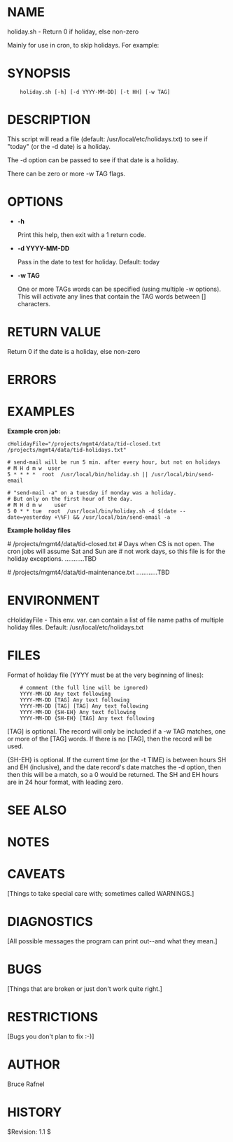# NAME

holiday.sh - Return 0 if holiday, else non-zero

Mainly for use in cron, to skip holidays.  For example:

# SYNOPSIS

        holiday.sh [-h] [-d YYYY-MM-DD] [-t HH] [-w TAG]

# DESCRIPTION

This script will read a file (default: /usr/local/etc/holidays.txt) to
see if "today" (or the -d date) is a holiday.

The -d option can be passed to see if that date is a holiday.

There can be zero or more -w TAG flags.

# OPTIONS

- **-h**

    Print this help, then exit with a 1 return code.

- **-d YYYY-MM-DD**

    Pass in the date to test for holiday.  Default: today

- **-w TAG**

    One or more TAGs words can be specified (using multiple -w options).
    This will activate any lines that contain the TAG words between \[\]
    characters.

# RETURN VALUE

Return 0 if the date is a holiday, else non-zero

# ERRORS

# EXAMPLES

**Example cron job:**

    cHolidayFile="/projects/mgmt4/data/tid-closed.txt /projects/mgmt4/data/tid-holidays.txt"

    # send-mail will be run 5 min. after every hour, but not on holidays
    # M H d m w  user
    5 * * * *  root  /usr/local/bin/holiday.sh || /usr/local/bin/send-email

    # "send-mail -a" on a tuesday if monday was a holiday.
    # But only on the first hour of the day.
    # M H d m w    user
    5 0 * * tue  root  /usr/local/bin/holiday.sh -d $(date --date=yesterday +\%F) && /usr/local/bin/send-email -a

**Example holiday files**

\# /projects/mgmt4/data/tid-closed.txt
\# Days when CS is not open. The cron jobs will assume Sat and Sun are
\# not work days, so this file is for the holiday exceptions.
...........TBD

\# /projects/mgmt4/data/tid-maintenance.txt
............TBD

# ENVIRONMENT

cHolidayFile - This env. var. can contain a list of file name paths of
multiple holiday files.  Default: /usr/local/etc/holidays.txt

# FILES

Format of holiday file (YYYY must be at the very beginning of lines):

        # comment (the full line will be ignored)
        YYYY-MM-DD Any text following
        YYYY-MM-DD [TAG] Any text following
        YYYY-MM-DD [TAG] [TAG] Any text following
        YYYY-MM-DD {SH-EH} Any text following
        YYYY-MM-DD {SH-EH} [TAG] Any text following

\[TAG\] is optional.  The record will only be included if a -w TAG
matches, one or more of the \[TAG\] words.  If there is no \[TAG\], then
the record will be used.

{SH-EH} is optional. If the current time (or the -t TIME) is between
hours SH and EH (inclusive), and the date record's date matches the -d
option, then then this will be a match, so a 0 would be returned.  The
SH and EH hours are in 24 hour format, with leading zero.

# SEE ALSO

# NOTES

# CAVEATS

\[Things to take special care with; sometimes called WARNINGS.\]

# DIAGNOSTICS

\[All possible messages the program can print out--and what they mean.\]

# BUGS

\[Things that are broken or just don't work quite right.\]

# RESTRICTIONS

\[Bugs you don't plan to fix :-)\]

# AUTHOR

Bruce Rafnel

# HISTORY

$Revision: 1.1 $
